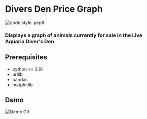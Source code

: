 # Divers Den Price Graph
![code style: pep8](https://img.shields.io/badge/code%20style-autopep8-blue)
### Displays a graph of animals currently for sale in the Live Aquaria Diver's Den

## Prerequisites
- python >= 3.10  
- urllib
- pandas
- matplotlib

## Demo
![Demo Gif](../_images/demo.gif)
